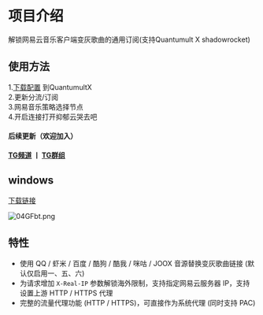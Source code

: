 # 项目介绍
解锁网易云音乐客户端变灰歌曲的通用订阅(支持Quantumult X shadowrocket)

## 使用方法
1.[下载配置](https://raw.githubusercontent.com/O7Y0/Profiles/master/O7Y0-Quantumult%20X.conf)
到QuantumultX
<br>2.更新分流/订阅
<br>3.网易音乐策略选择节点
<br>4.开启连接打开抑郁云哭去吧

#### 后续更新（欢迎加入）
**[TG频道](https://t.me/m0nata)   丨   [TG群组](https://t.me/m0natas)**

## windows
[下载链接](https://github.com/o7y0/Attached/releases/tag/0.1)

![04GFbt.png](https://s1.ax1x.com/2020/10/14/04GFbt.png)

## 特性
- 使用 QQ / 虾米 / 百度 / 酷狗 / 酷我 / 咪咕 / JOOX 音源替换变灰歌曲链接 (默认仅启用一、五、六)
- 为请求增加 `X-Real-IP` 参数解锁海外限制，支持指定网易云服务器 IP，支持设置上游 HTTP / HTTPS 代理
- 完整的流量代理功能 (HTTP / HTTPS)，可直接作为系统代理 (同时支持 PAC)
